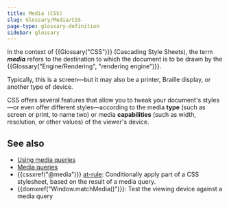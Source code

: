 ```yaml
---
title: Media (CSS)
slug: Glossary/Media/CSS
page-type: glossary-definition
sidebar: glossary
---
```


In the context of {{Glossary("CSS")}} (Cascading Style Sheets), the term **_media_** refers to the destination to which the document is to be drawn by the {{Glossary("Engine/Rendering", "rendering engine")}}.

Typically, this is a screen—but it may also be a printer, Braille display, or another type of device.

CSS offers several features that allow you to tweak your document's styles—or even offer different styles—according to the media **type** (such as screen or print, to name two) or media **capabilities** (such as width, resolution, or other values) of the viewer's device.

## See also

- [Using media queries](/en-US/docs/Web/CSS/CSS_media_queries/Using_media_queries)
- [Media queries](/en-US/docs/Web/CSS/CSS_media_queries)
- {{cssxref("@media")}} [at-rule](/en-US/docs/Web/CSS/CSS_syntax/At-rule): Conditionally apply part of a CSS stylesheet, based on the result of a media query.
- {{domxref("Window.matchMedia()")}}: Test the viewing device against a media query
